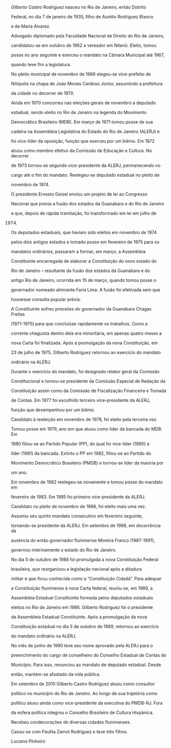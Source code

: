 

*Gilberto Castro Rodriguez* nasceu no Rio de Janeiro, então Distrito

Federal, no dia 7 de janeiro de 1935, filho de Aurélio Rodriguez Blanco

e de Maria Alvarez.



Advogado diplomado pela Faculdade Nacional de Direito do Rio de Janeiro,

candidatou-se em outubro de 1962 a vereador em Niterói. Eleito, tomou

posse no ano seguinte e exerceu o mandato na Câmara Municipal até 1967,

quando teve fim a legislatura.



No pleito municipal de novembro de 1966 elegeu-se vice-prefeito de

Nilópolis na chapa de João Morais Cardoso Júnior, assumindo a prefeitura

da cidade no decorrer de 1970.



Ainda em 1970 concorreu nas eleições gerais de novembro a deputado

estadual, sendo eleito no Rio de Janeiro na legenda do Movimento

Democrático Brasileiro (MDB). Em março de 1971 tomou posse de sua

cadeira na Assembleia Legislativa do Estado do Rio de Janeiro (ALERJ) e

foi vice-líder da oposição, função que exerceu por um biênio. Em 1972

atuou como membro efetivo da Comissão de Educação e Cultura. No decorrer

de 1973 tornou-se segundo vice-presidente da ALERJ, permanecendo no

cargo até o fim do mandato. Reelegeu-se deputado estadual no pleito de

novembro de 1974.



O presidente Ernesto Geisel enviou um projeto de lei ao Congresso

Nacional que previa a fusão dos estados da Guanabara e do Rio de Janeiro

e que, depois de rápida tramitação, foi transformado em lei em julho de

1974.



Os deputados estaduais, que haviam sido eleitos em novembro de 1974

pelos dois antigos estados e tomado posse em fevereiro de 1975 para os

mandatos ordinários, passaram a formar, em março, a Assembleia

Constituinte encarregada de elaborar a Constituição do novo estado do

Rio de Janeiro – resultante da fusão dos estados da Guanabara e do

antigo Rio de Janeiro, ocorrida em 15 de março, quando tomou posse o

governador nomeado almirante Faria Lima. A fusão foi efetivada sem que

houvesse consulta popular prévia.



A Constituinte sofreu pressões do governador da Guanabara Chagas Freitas

(1971-1975) para que concluísse rapidamente os trabalhos. Como a

corrente chaguista dentro dela era minoritária, em apenas quatro meses a

nova Carta foi finalizada. Após a promulgação da nova Constituição, em

23 de julho de 1975, Gilberto Rodriguez retornou ao exercício do mandato

ordinário na ALERJ.



Durante o exercício do mandato, foi designado relator geral da Comissão

Constitucional e tornou-se presidente da Comissão Especial de Redação da

Constituição assim como da Comissão de Fiscalização Financeira e Tomada

de Contas. Em 1977 foi escolhido terceiro vice-presidente da ALERJ,

função que desempenhou por um biênio.



Candidato à reeleição em novembro de 1978, foi eleito pela terceira vez.

Tomou posse em 1979, ano em que atuou como líder da bancada do MDB. Em

1980 filiou-se ao Partido Popular (PP), do qual foi vice-líder (1980) e

líder (1981) da bancada. Extinto o PP em 1982, filiou-se ao Partido do

Movimento Democrático Brasileiro (PMDB) e tornou-se líder da maioria por

um ano.



Em novembro de 1982 reelegeu-se novamente e tomou posse do mandato em

fevereiro de 1983. Em 1985 foi primeiro vice-presidente da ALERJ.



Candidato no pleito de novembro de 1986, foi eleito mais uma vez.

Assumiu seu quinto mandato consecutivo em fevereiro seguinte,

tornando-se presidente da ALERJ. Em setembro de 1988, em decorrência da

ausência do então governador fluminense Moreira Franco (1987-1991),

governou interinamente o estado do Rio de Janeiro.



No dia 5 de outubro de 1988 foi promulgada a nova Constituição Federal

brasileira, que reorganizou a legislação nacional após a ditadura

militar e que ficou conhecida como a “Constituição Cidadã”. Para adequar

a Constituição fluminense à nova Carta federal, reuniu-se, em 1989, a

Assembleia Estadual Constituinte formada pelos deputados estaduais

eleitos no Rio de Janeiro em 1986. Gilberto Rodriguez foi o presidente

da Assembleia Estadual Constituinte. Após a promulgação da nova

Constituição estadual no dia 5 de outubro de 1989, retornou ao exercício

do mandato ordinário na ALERJ.



No mês de junho de 1990 teve seu nome aprovado pela ALERJ para o

preenchimento do cargo de conselheiro do Conselho Estadual de Contas do

Município. Para isso, renunciou ao mandato de deputado estadual. Desde

então, mantém-se afastado da vida pública.



Em setembro de 2010 Gilberto Castro Rodriguez atuou como consultor

político no município do Rio de Janeiro. Ao longo de sua trajetória como

político atuou ainda como vice-presidente da executiva do PMDB-RJ. Fora

da esfera política integrou o Conselho Brasileiro de Cultura Hispânica.

Recebeu condecorações de diversas cidades fluminenses.



Casou-se com Paulita Zamot Rodriguez e teve três filhos.



*Luciana Pinheiro*



